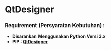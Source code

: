 # QtDesigner

### Requirement (Persyaratan Kebutuhan) :

- **Disarankan Menggunakan Python Versi 3.x**
- **PIP : [QtDesigner](https://pypi.org/project/PyQt5Designer/)**
